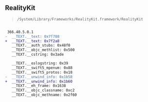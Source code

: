 ## RealityKit

> `/System/Library/Frameworks/RealityKit.framework/RealityKit`

```diff

 366.40.5.0.1
-  __TEXT.__text: 0x7f788
+  __TEXT.__text: 0x7f2a8
   __TEXT.__auth_stubs: 0x48f0
   __TEXT.__objc_methlist: 0x500
   __TEXT.__cstring: 0x3ade

   __TEXT.__oslogstring: 0x39
   __TEXT.__swift5_mpenum: 0x88
   __TEXT.__swift5_protos: 0x18
-  __TEXT.__unwind_info: 0x1b58
+  __TEXT.__unwind_info: 0x1b60
   __TEXT.__eh_frame: 0x1638
   __TEXT.__objc_classname: 0xc2
   __TEXT.__objc_methname: 0x2f60

```
